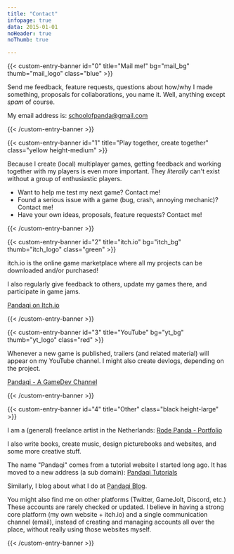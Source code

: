 ```yaml
---
title: "Contact"
infopage: true
data: 2015-01-01
noHeader: true
noThumb: true

---
```


{{< custom-entry-banner id="0" title="Mail me!" bg="mail_bg" thumb="mail_logo" class="blue" >}}

Send me feedback, feature requests, questions about how/why I made something, proposals for collaborations, you name it. Well, anything except _spam_ of course.

My email address is: [schoolofpanda@gmail.com](mailto:schoolofpanda@gmail.com)

{{< /custom-entry-banner >}}

{{< custom-entry-banner id="1" title="Play together, create together" class="yellow height-medium" >}}

Because I create (local) multiplayer games, getting feedback and working together with my players is even more important. They _literally_ can't exist without a group of enthusiastic players.
- Want to help me test my next game? Contact me!
- Found a serious issue with a game (bug, crash, annoying mechanic)? Contact me!
- Have your own ideas, proposals, feature requests? Contact me!

{{< /custom-entry-banner >}}

{{< custom-entry-banner id="2" title="itch.io" bg="itch_bg" thumb="itch_logo" class="green" >}}

itch.io is the online game marketplace where all my projects can be downloaded and/or purchased!

I also regularly give feedback to others, update my games there, and participate in game jams.

<a href="https://pandaqi.itch.io" class="btn">Pandaqi on Itch.io</a>

{{< /custom-entry-banner >}}

{{< custom-entry-banner id="3" title="YouTube" bg="yt_bg" thumb="yt_logo" class="red" >}}

Whenever a new game is published, trailers (and related material) will appear on my YouTube channel. I might also create devlogs, depending on the project.

<a href="https://www.youtube.com/channel/UCUegxnNkcycM67gvyeD4CEQ" class="btn">Pandaqi - A GameDev Channel</a>

{{< /custom-entry-banner >}}

{{< custom-entry-banner id="4" title="Other" class="black height-large" >}}

I am a (general) freelance artist in the Netherlands: [Rode Panda - Portfolio](https://rodepanda.com)

I also write books, create music, design picturebooks and websites, and some more creative stuff.

The name "Pandaqi" comes from a tutorial website I started long ago. It has moved to a new address (a sub domain): [Pandaqi Tutorials](https://pandaqi.com/tutorials)

Similarly, I blog about what I do at [Pandaqi Blog](https://pandaqi.com/blog).

You might also find me on other platforms (Twitter, GameJolt, Discord, etc.) These accounts are rarely checked or updated. I believe in having a strong core platform (my own website + itch.io) and a single communication channel (email), instead of creating and managing accounts all over the place, without really using those websites myself.

{{< /custom-entry-banner >}}


